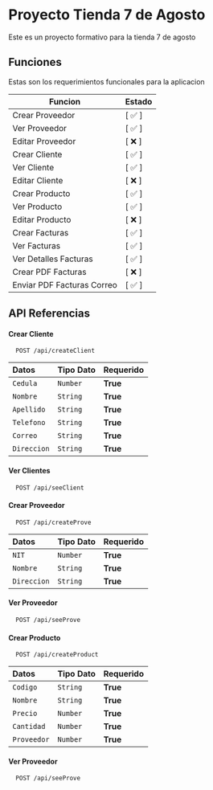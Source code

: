 
# Proyecto Tienda 7 de Agosto

Este es un proyecto formativo para la tienda 7 de agosto


## Funciones

Estas son los requerimientos funcionales para la aplicacion

| Funcion             | Estado  |
| ----------------- | ------------------------------------------------------------------ |
| Crear Proveedor |  [ ✅ ] |
| Ver Proveedor |  [ ✅ ] |
| Editar Proveedor |  [ ❌ ] |
| Crear Cliente |  [ ✅ ] |
| Ver Cliente |  [ ✅ ] |
| Editar Cliente |  [ ❌ ] |
| Crear Producto |  [ ✅ ] |
| Ver Producto |  [ ✅ ] |
| Editar Producto |  [ ❌ ] |
| Crear Facturas |  [ ✅ ] |
| Ver Facturas |  [ ✅ ] |
| Ver Detalles Facturas |  [ ✅ ] |
| Crear PDF Facturas |  [ ❌ ] |
| Enviar PDF Facturas Correo |  [ ✅ ] |



## API Referencias

#### Crear Cliente

```http
  POST /api/createClient
```

| Datos | Tipo Dato     | Requerido                       |
| :-------- | :------- | :-------------------------------- |
| `Cedula`      | `Number` | **True** |
| `Nombre`      | `String` | **True** |
| `Apellido`      | `String` | **True** |
| `Telefono`      | `String` | **True** |
| `Correo`      | `String` | **True** |
| `Direccion`      | `String` | **True** |

#### Ver Clientes

```http
  POST /api/seeClient
```

#### Crear Proveedor

```http
  POST /api/createProve
```
| Datos | Tipo Dato     | Requerido                       |
| :-------- | :------- | :-------------------------------- |
| `NIT`      | `Number` | **True** |
| `Nombre`      | `String` | **True** |
| `Direccion`      | `String` | **True** |

#### Ver Proveedor

```http
  POST /api/seeProve
```

#### Crear Producto

```http
  POST /api/createProduct
```
| Datos | Tipo Dato     | Requerido                       |
| :-------- | :------- | :-------------------------------- |
| `Codigo`      | `String` | **True** |
| `Nombre`      | `String` | **True** |
| `Precio`      | `Number` | **True** |
| `Cantidad`      | `Number` | **True** |
| `Proveedor`      | `Number` | **True** |

#### Ver Proveedor

```http
  POST /api/seeProve
```
